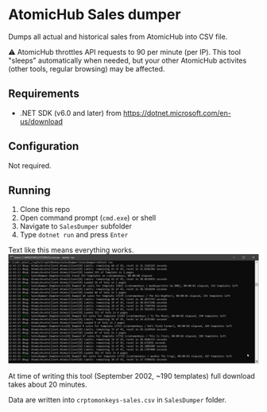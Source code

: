 ﻿# AtomicHub Sales dumper

Dumps all actual and historical sales from AtomicHub into CSV file.

⚠ AtomicHub throttles API requests to 90 per minute (per IP). This tool "sleeps" automatically when needed, but your other AtomicHub activites (other tools, regular browsing) may be affected.

## Requirements

* .NET SDK (v6.0 and later) from https://dotnet.microsoft.com/en-us/download

## Configuration

Not required.

## Running

1. Clone this repo
2. Open command prompt (`cmd.exe`) or shell
3. Navigate to `SalesDumper` subfolder
4. Type `dotnet run` and press `Enter`

Text like this means everything works.
![Sample output](sample.png)

At time of writing this tool (September 2002, ~190 templates) full download takes about 20 minutes.

Data are written into `crptomonkeys-sales.csv` in `SalesDumper` folder.